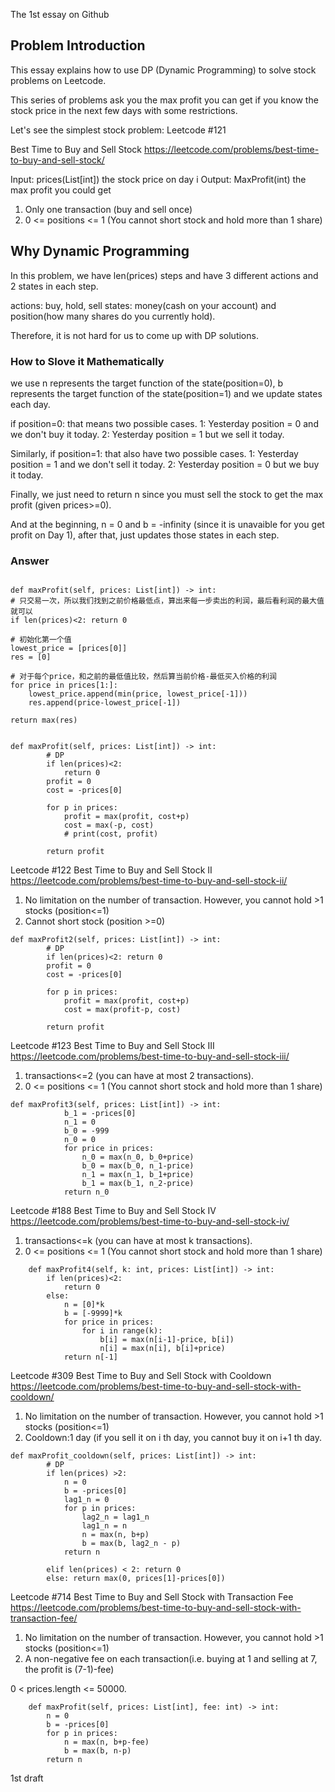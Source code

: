 The 1st essay on Github
## Problem Introduction
This essay explains how to use DP (Dynamic Programming) to solve stock problems on Leetcode.

This series of problems ask you the max profit you can get if you know the stock price in the next few days with some restrictions.

Let's see the simplest stock problem: Leetcode #121

Best Time to Buy and Sell Stock
https://leetcode.com/problems/best-time-to-buy-and-sell-stock/

Input: 
prices(List[int]) the stock price on day i
Output: 
MaxProfit(int) the max profit you could get
1. Only one transaction (buy and sell once)
2. 0 <= positions <= 1 (You cannot short stock and hold more than 1 share)


## Why Dynamic Programming
In this problem, we have len(prices) steps and have 3 different actions and 2 states in each step.

actions: buy, hold, sell
states: money(cash on your account) and position(how many shares do you currently hold).

Therefore, it is not hard for us to come up with DP solutions.

### How to Slove it Mathematically
we use n represents the target function of the state(position=0), b represents the target function of the state(position=1) and we update states each day.

if position=0: that means two possible cases.
1: Yesterday position = 0 and we don't buy it today.
2: Yesterday position = 1 but we sell it today.

Similarly, 
if position=1: that also have two possible cases.
1: Yesterday position = 1 and we don't sell it today.
2: Yesterday position = 0 but we buy it today.

Finally, we just need to return n since you must sell the stock to get the max profit (given prices>=0).

And at the beginning, n = 0 and b = -infinity (since it is unavaible for you get profit on Day 1), after that, just updates those states in each step.

### Answer
```python3

def maxProfit(self, prices: List[int]) -> int:
# 只交易一次，所以我们找到之前价格最低点，算出来每一步卖出的利润，最后看利润的最大值就可以
if len(prices)<2: return 0

# 初始化第一个值
lowest_price = [prices[0]]
res = [0]

# 对于每个price，和之前的最低值比较，然后算当前价格-最低买入价格的利润
for price in prices[1:]:
    lowest_price.append(min(price, lowest_price[-1]))
    res.append(price-lowest_price[-1])

return max(res)


def maxProfit(self, prices: List[int]) -> int:
        # DP
        if len(prices)<2:
            return 0
        profit = 0
        cost = -prices[0]
        
        for p in prices:
            profit = max(profit, cost+p)
            cost = max(-p, cost)
            # print(cost, profit)
            
        return profit
```

Leetcode #122
Best Time to Buy and Sell Stock II
https://leetcode.com/problems/best-time-to-buy-and-sell-stock-ii/

1. No limitation on the number of transaction. However, you cannot hold >1 stocks (position<=1)
2. Cannot short stock (position >=0)

```python3
def maxProfit2(self, prices: List[int]) -> int:
        # DP 
        if len(prices)<2: return 0
        profit = 0
        cost = -prices[0]
        
        for p in prices:
            profit = max(profit, cost+p)
            cost = max(profit-p, cost)
            
        return profit
```


Leetcode #123
Best Time to Buy and Sell Stock III
https://leetcode.com/problems/best-time-to-buy-and-sell-stock-iii/
1. transactions<=2 (you can have at most 2 transactions). 
2. 0 <= positions <= 1 (You cannot short stock and hold more than 1 share)

```python3
def maxProfit3(self, prices: List[int]) -> int:
            b_1 = -prices[0]
            n_1 = 0
            b_0 = -999
            n_0 = 0
            for price in prices:
                n_0 = max(n_0, b_0+price)
                b_0 = max(b_0, n_1-price)
                n_1 = max(n_1, b_1+price)
                b_1 = max(b_1, n_2-price)
            return n_0
```


Leetcode #188
Best Time to Buy and Sell Stock IV
https://leetcode.com/problems/best-time-to-buy-and-sell-stock-iv/

1. transactions<=k (you can have at most k transactions). 
2. 0 <= positions <= 1 (You cannot short stock and hold more than 1 share)

```python3
    def maxProfit4(self, k: int, prices: List[int]) -> int:
        if len(prices)<2:
            return 0
        else:
            n = [0]*k
            b = [-9999]*k
            for price in prices:
                for i in range(k):
                    b[i] = max(n[i-1]-price, b[i])
                    n[i] = max(n[i], b[i]+price)
            return n[-1]
```


Leetcode #309
Best Time to Buy and Sell Stock with Cooldown
https://leetcode.com/problems/best-time-to-buy-and-sell-stock-with-cooldown/

1. No limitation on the number of transaction. However, you cannot hold >1 stocks (position<=1)
2. Cooldown:1 day (if you sell it on i th day, you cannot buy it on i+1 th day.

```python3
def maxProfit_cooldown(self, prices: List[int]) -> int:
        # DP
        if len(prices) >2:
            n = 0
            b = -prices[0]
            lag1_n = 0
            for p in prices:
                lag2_n = lag1_n
                lag1_n = n
                n = max(n, b+p)
                b = max(b, lag2_n - p)
            return n
        
        elif len(prices) < 2: return 0
        else: return max(0, prices[1]-prices[0])
```


Leetcode #714
Best Time to Buy and Sell Stock with Transaction Fee
https://leetcode.com/problems/best-time-to-buy-and-sell-stock-with-transaction-fee/

1. No limitation on the number of transaction. However, you cannot hold >1 stocks (position<=1)
2. A non-negative fee on each transaction(i.e. buying at 1 and selling at 7, the profit is (7-1)-fee)

0 < prices.length <= 50000.

```python3
    def maxProfit(self, prices: List[int], fee: int) -> int:
        n = 0
        b = -prices[0]
        for p in prices:
            n = max(n, b+p-fee)
            b = max(b, n-p)
        return n
```

1st draft
